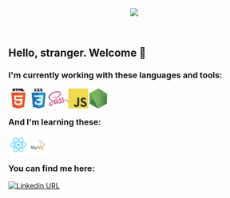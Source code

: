 

<p align="center">
 
  <a href="https://github.com/WallysLS/github-readme-stats">
    <img
      align="center"
      height="165"
      src="https://github-readme-stats.vercel.app/api?username=WallysLS&count_private=true&show_icons=true&custom_title=Github%20Status&hide=issues"
    />
  </a>
</p>

<br>



## Hello, stranger. Welcome 🤙

### I'm currently working with these languages and tools:

<img align="left" alt="HTML5" width="40px" src="https://raw.githubusercontent.com/github/explore/80688e429a7d4ef2fca1e82350fe8e3517d3494d/topics/html/html.png"/>
<img align="left" alt="CSS3" width="40px" src="https://raw.githubusercontent.com/github/explore/80688e429a7d4ef2fca1e82350fe8e3517d3494d/topics/css/css.png" />
<img align="left" alt="Sass" width="40px" src="https://raw.githubusercontent.com/github/explore/80688e429a7d4ef2fca1e82350fe8e3517d3494d/topics/sass/sass.png" />

<img align="left" alt="JavaScript" width="40px" src="https://raw.githubusercontent.com/github/explore/80688e429a7d4ef2fca1e82350fe8e3517d3494d/topics/javascript/javascript.png" />

<img align="left" alt="Node.js" width="40px" src="https://raw.githubusercontent.com/github/explore/80688e429a7d4ef2fca1e82350fe8e3517d3494d/topics/nodejs/nodejs.png" /> <br/><br/>

### And I'm learning these:
<img align="left" alt="React" width="40px" src="https://raw.githubusercontent.com/github/explore/80688e429a7d4ef2fca1e82350fe8e3517d3494d/topics/react/react.png"/>
<img align="left" alt="MySQL" width="40px" src="https://raw.githubusercontent.com/github/explore/80688e429a7d4ef2fca1e82350fe8e3517d3494d/topics/mysql/mysql.png" />
<br><br>

### You can find me here:
[![Linkedin URL](https://img.shields.io/twitter/url?color=3397d8&label=in/wallysls&logo=linkedin&style=for-the-badge&url=https%3A%2F%2Fwww.linkedin.com/in/wallysls)](https://www.linkedin.com/in/wallysls)
